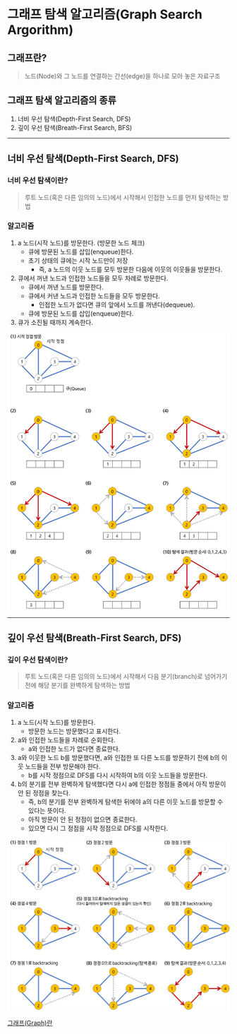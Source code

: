 # 그래프 탐색 알고리즘(Graph Search Argorithm)

## 그래프란?
> 노드(Node)와 그 노드를 연결하는 간선(edge)을 하나로 모아 놓은 자료구조

## 그래프 탐색 알고리즘의 종류
1. 너비 우선 탐색(Depth-First Search, DFS)
2. 깊이 우선 탐색(Breath-First Search, BFS)

****

## 너비 우선 탐색(Depth-First Search, DFS)
### 너비 우선 탐색이란?

> 루트 노드(혹은 다른 임의의 노드)에서 시작해서 인접한 노드를 먼저 탐색하는 방법

### 알고리즘
1. a 노드(시작 노드)를 방문한다. (방문한 노드 체크)
   * 큐에 방문된 노드를 삽입(enqueue)한다.
   * 초기 상태의 큐에는 시작 노드만이 저장
      * 즉, a 노드의 이웃 노드를 모두 방문한 다음에 이웃의 이웃들을 방문한다.
2. 큐에서 꺼낸 노드과 인접한 노드들을 모두 차례로 방문한다.
   * 큐에서 꺼낸 노드를 방문한다.
   * 큐에서 커낸 노드과 인접한 노드들을 모두 방문한다.
      * 인접한 노드가 없다면 큐의 앞에서 노드를 꺼낸다(dequeue).
   * 큐에 방문된 노드를 삽입(enqueue)한다.
3. 큐가 소진될 때까지 계속한다.

![너비 우선 탐색](/image_file/bfs-example.png)

****

## 깊이 우선 탐색(Breath-First Search, DFS)
### 깊이 우선 탐색이란?

> 루트 노드(혹은 다른 임의의 노드)에서 시작해서 다음 분기(branch)로 넘어가기 전에 해당 분기를 완벽하게 탐색하는 방법

### 알고리즘
1. a 노드(시작 노드)를 방문한다.
   * 방문한 노드는 방문했다고 표시한다.
2. a와 인접한 노드들을 차례로 순회한다.
   * a와 인접한 노드가 없다면 종료한다.
3. a와 이웃한 노드 b를 방문했다면, a와 인접한 또 다른 노드를 방문하기 전에 b의 이웃 노드들을 전부 방문해야 한다.
   * b를 시작 정점으로 DFS를 다시 시작하여 b의 이웃 노드들을 방문한다.
4. b의 분기를 전부 완벽하게 탐색했다면 다시 a에 인접한 정점들 중에서 아직 방문이 안 된 정점을 찾는다.
   * 즉, b의 분기를 전부 완벽하게 탐색한 뒤에야 a의 다른 이웃 노드를 방문할 수 있다는 뜻이다.
   * 아직 방문이 안 된 정점이 없으면 종료한다.
   * 있으면 다시 그 정점을 시작 정점으로 DFS를 시작한다.

![깊이 우선 탐색](/image_file/dfs-example.png)


[그래프(Graph)란](https://gmlwjd9405.github.io/2018/08/13/data-structure-graph.html)
